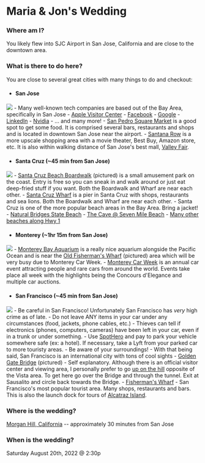 <title>Maria & Jon's Wedding</title>

<h1>Maria & Jon's Wedding</h1>

<h3>Where am I?</h3>

You likely flew into SJC Airport in San Jose, California and are close to the downtown area.

<h3>What is there to do here?</h3>

You are close to several great cities with many things to do and checkout:

- <h4>San Jose</h4>
![](https://media.timeout.com/images/105259643/image.jpg)
	- Many well-known tech companies are based out of the Bay Area, specifically in San Jose
		- [Apple Visitor Center](https://www.google.com/maps/place/Apple+Apple+Park+Visitor+Center/@37.3327772,-122.0075731,17z/data=!3m1!4b1!4m5!3m4!1s0x808fb5c5d7e7a3d1:0x1741de234d732f80!8m2!3d37.332773!4d-122.0053844)
		- [Facebook](https://www.google.com/maps/place/Meta+Headquarters/@37.4850772,-122.1504711,17z/data=!3m1!4b1!4m5!3m4!1s0x808fbc96de8dc419:0x64979e438bf4e3a5!8m2!3d37.485073!4d-122.1482824)
		- [Google](https://www.google.com/maps/place/Googleplex/@37.4220698,-122.0862784,17z/data=!3m1!4b1!4m5!3m4!1s0x808fba02425dad8f:0x6c296c66619367e0!8m2!3d37.4220656!4d-122.0840897)
		- [LinkedIn](https://www.google.com/maps/place/Linkedin+HQ+-+Logo/@37.3925533,-122.0437637,17z/data=!3m1!4b1!4m5!3m4!1s0x808fb75063a5689b:0x11eda989e545057c!8m2!3d37.3925491!4d-122.041575)
		- [Nvidia](https://www.google.com/maps/place/NVIDIA+Corporation/@37.3706296,-121.9693781,17z/data=!3m1!4b1!4m5!3m4!1s0x808fca2702c480db:0x76527847b95e08c9!8m2!3d37.3706254!4d-121.9671894)
		- ... and many more!
	- [San Pedro Square Market](https://www.google.com/maps/place/San+Pedro+Square+Market+Bar/@37.3365008,-121.896501,17z/data=!3m1!4b1!4m5!3m4!1s0x808fcca243df74c3:0x9d87f2c429f5e3a5!8m2!3d37.3364966!4d-121.8943123) is a good spot to get some food. It is comprised several bars, restaurants and shops and is located in downtown San Jose near the airport.
	- [Santana Row](https://www.google.com/maps/place/Santana+Row/@37.3198954,-121.950533,17z/data=!3m1!4b1!4m5!3m4!1s0x808fcb207b07b429:0xa3792edc2d5f8e0d!8m2!3d37.3198912!4d-121.9483443) is a more upscale shopping area with a movie theater, Best Buy, Amazon store, etc. It is also within walking distance of San Jose's best mall, [Valley Fair](https://www.google.com/maps/place/Westfield+Valley+Fair/@37.3227196,-121.9490739,17z/data=!3m1!5s0x808fcb1fb331d9e7:0x486cece48a6a2220!4m12!1m6!3m5!1s0x808fcb207b07b429:0xa3792edc2d5f8e0d!2sSantana+Row!8m2!3d37.3198912!4d-121.9483443!3m4!1s0x808fcb1e50555555:0xcb5743551cf8265f!8m2!3d37.3252679!4d-121.9455308).

- <h4>Santa Cruz (~45 min from San Jose)</h4>
![](https://assets.goaaa.com/image/upload/c_fill,g_auto,w_1170,h_593,q_auto:best/v1647562767/singularity-migrated-images/santa-cruz-beach-boardwalk-summer-fog-via-magazine-shutterstock_346003031.jpg.jpg)
	- [Santa Cruz Beach Boardwalk](https://www.google.com/maps/place/Santa+Cruz+Beach+Boardwalk/@36.9643146,-122.0208726,17z/data=!3m1!4b1!4m5!3m4!1s0x808e40195645ec51:0x903bdc909334fa5!8m2!3d36.9643103!4d-122.0186839) (pictured) is a small amusement park on the coast. Entry is free so you can sneak in and walk around or just eat deep-fried stuff if you want. Both the Boardwalk and Wharf are near each other.
	- [Santa Cruz Wharf](https://www.google.com/maps/place/Santa+Cruz+Wharf/@36.9615028,-122.0192418,17z/data=!4m12!1m6!3m5!1s0x808e40195645ec51:0x903bdc909334fa5!2sSanta+Cruz+Beach+Boardwalk!8m2!3d36.9643103!4d-122.0186839!3m4!1s0x0:0xf48e2c1896bb1e67!8m2!3d36.9572769!4d-122.0172773) is a pier in Santa Cruz with shops, restaurants and sea lions. Both the Boardwalk and Wharf are near each other.
	- Santa Cruz is one of the more popular beach areas in the Bay Area. Bring a jacket!
		- [Natural Bridges State Beach](https://www.google.com/maps/place/Natural+Bridges+State+Beach/@36.9483716,-122.0479867,16.71z/data=!4m12!1m6!3m5!1s0x808e40195645ec51:0x903bdc909334fa5!2sSanta+Cruz+Beach+Boardwalk!8m2!3d36.9643103!4d-122.0186839!3m4!1s0x808e6b995203b69d:0x12a76ae5f442aef1!8m2!3d36.9502805!4d-122.0575721)
		- [The Cave @ Seven Mile Beach](https://www.google.com/maps/place/The+Secret+Cave+of+Seven+Mile+Beach/@36.9794054,-122.1501732,15z/data=!4m12!1m6!3m5!1s0x808e40195645ec51:0x903bdc909334fa5!2sSanta+Cruz+Beach+Boardwalk!8m2!3d36.9643103!4d-122.0186839!3m4!1s0x808e434bd8ea4c55:0xf5f1a383db07516a!8m2!3d36.9886507!4d-122.1690317)
		- [Many other beaches along Hwy 1](https://www.google.com/maps/@37.035585,-122.1065524,12.67z)

- <h4>Monterey (~1hr 15m from San Jose)</h4>
![](https://a.cdn-hotels.com/gdcs/production78/d86/82be2562-d089-4691-83d8-c4860617250a.jpg)
	- [Monterey Bay Aquarium](https://www.google.com/maps/place/Monterey+Bay+Aquarium/@36.6057245,-121.8520275,13.79z/data=!3m1!5s0x808de4002ae6f111:0xd8f635cc0e9c3780!4m25!1m19!4m18!1m6!1m2!1s0x808fcae48af93ff5:0xb99d8c0aca9f717b!2sSan+Jose,+CA!2m2!1d-121.8852525!2d37.33874!1m6!1m2!1s0x808de6aa8166e4e3:0xb5a84a1997229b63!2smonterey+bay+aquarium!2m2!1d-121.9017919!2d36.618264!2m3!6e0!7e2!8j1659002400!3m4!1s0x808de6aa8166e4e3:0xb5a84a1997229b63!8m2!3d36.618264!4d-121.9017919) is a really nice aquarium alongside the Pacific Ocean and is near the [Old Fisherman's Wharf](https://www.google.com/maps/place/Old+Fisherman%27s+Wharf/@36.6057245,-121.8520275,13.79z/data=!3m1!5s0x808de4002ae6f111:0xd8f635cc0e9c3780!4m25!1m19!4m18!1m6!1m2!1s0x808fcae48af93ff5:0xb99d8c0aca9f717b!2sSan+Jose,+CA!2m2!1d-121.8852525!2d37.33874!1m6!1m2!1s0x808de6aa8166e4e3:0xb5a84a1997229b63!2smonterey+bay+aquarium!2m2!1d-121.9017919!2d36.618264!2m3!6e0!7e2!8j1659002400!3m4!1s0x808de41880edf8cd:0xdc0b163254a641c7!8m2!3d36.6037963!4d-121.8933703) 
    (pictured) area which will be very busy due to Monterey Car Week.
	- [Monterey Car Week](https://whatsupmonterey.com/article/activities/monterey-car-week-overview) is an annual car event attracting people and rare cars from around the world. Events take place all week with the highlights being the Concours d'Elegance and multiple car auctions.

- <h4>San Francisco (~45 min from San Jose)</h4>
![](https://www.visittheusa.com/sites/default/files/styles/hero_l/public/images/hero_media_image/2016-10/Getty_591648687_Brand_City_SanFrancisco_Hero_FinalCrop.jpg?itok=UyHVZ5xx)
	- Be careful in San Francisco! Unfortunately San Francisco has *very* high crime as of late.
		- Do not leave ANY items in your car under any circumstances (food, jackets, phone cables, etc.)
		- Thieves can tell if electronics (phones, computers, cameras) have been left in your car, even if in a trunk or under something.
		- Use [SpotHero](https://spothero.com/city/san-francisco-parking) and pay to park your vehicle somewhere safe (ex: a hotel). If necessary, take a Lyft from your parked car to more touristy areas.
		- Be aware of your surroundings!
	- With that being said, San Francisco is an international city with tons of cool sights
		- [Golden Gate Bridge](https://www.google.com/maps/place/Golden+Gate+Bridge/@37.8138749,-122.4793952,15.37z/data=!3m1!5s0x808de4002ae6f111:0xd8f635cc0e9c3780!4m25!1m19!4m18!1m6!1m2!1s0x808fcae48af93ff5:0xb99d8c0aca9f717b!2sSan+Jose,+CA!2m2!1d-121.8852525!2d37.33874!1m6!1m2!1s0x808de6aa8166e4e3:0xb5a84a1997229b63!2smonterey+bay+aquarium!2m2!1d-121.9017919!2d36.618264!2m3!6e0!7e2!8j1659002400!3m4!1s0x0:0xcded139783705509!8m2!3d37.8199286!4d-122.4782551) (pictured) - Self explanatory. Although there is an official visitor center and viewing area, I personally prefer to go [up on the hill](https://www.google.com/maps/place/Golden+Gate+View+Point/@37.8291503,-122.4820813,16.83z/data=!3m1!5s0x808de4002ae6f111:0xd8f635cc0e9c3780!4m25!1m19!4m18!1m6!1m2!1s0x808fcae48af93ff5:0xb99d8c0aca9f717b!2sSan+Jose,+CA!2m2!1d-121.8852525!2d37.33874!1m6!1m2!1s0x808de6aa8166e4e3:0xb5a84a1997229b63!2smonterey+bay+aquarium!2m2!1d-121.9017919!2d36.618264!2m3!6e0!7e2!8j1659002400!3m4!1s0x80858429f49a5beb:0xa05820cc201717ff!8m2!3d37.8287328!4d-122.4860231) opposite of the Vista area. To get here go over the Bridge and through the tunnel. Exit at Sausalito and circle back towards the Bridge.
		- [Fisherman's Wharf](https://www.google.com/maps/place/Fisherman%27s+Wharf,+San+Francisco,+CA/@37.8019972,-122.4366327,15.37z/data=!3m1!5s0x808de4002ae6f111:0xd8f635cc0e9c3780!4m25!1m19!4m18!1m6!1m2!1s0x808fcae48af93ff5:0xb99d8c0aca9f717b!2sSan+Jose,+CA!2m2!1d-121.8852525!2d37.33874!1m6!1m2!1s0x808de6aa8166e4e3:0xb5a84a1997229b63!2smonterey+bay+aquarium!2m2!1d-121.9017919!2d36.618264!2m3!6e0!7e2!8j1659002400!3m4!1s0x808580fa79aee3b9:0xd0ce5b8bf914906a!8m2!3d37.8085761!4d-122.4125272) - San Francisco's most popular tourist area. Many shops, restaurants and bars. This is also the launch dock for tours of [Alcatraz Island](https://www.google.com/maps/place/Alcatraz+Island/@37.8175338,-122.4258136,15.25z/data=!3m1!5s0x808de4002ae6f111:0xd8f635cc0e9c3780!4m25!1m19!4m18!1m6!1m2!1s0x808fcae48af93ff5:0xb99d8c0aca9f717b!2sSan+Jose,+CA!2m2!1d-121.8852525!2d37.33874!1m6!1m2!1s0x808de6aa8166e4e3:0xb5a84a1997229b63!2smonterey+bay+aquarium!2m2!1d-121.9017919!2d36.618264!2m3!6e0!7e2!8j1659002400!3m4!1s0x808580f9b38c1c99:0xd15844a27f9a58a5!8m2!3d37.8269775!4d-122.4229555).

<h3>Where is the wedding?</h3>

[Morgan Hill, California](https://www.google.com/maps/place/Nob+Hill+Foods/@37.111745,-121.6379452,16.04z/data=!4m13!1m7!3m6!1s0x808e1e1fb1d09e6d:0x6812e93e20895cd5!2sMorgan+Hill,+CA!3b1!8m2!3d37.1305012!4d-121.6543901!3m4!1s0x808e206e612143ef:0x214307aeceaccc8a!8m2!3d37.1103558!4d-121.642424) -- approximately 30 minutes from San Jose

<h3>When is the wedding?</h3>

Saturday August 20th, 2022 @ 2:30p
